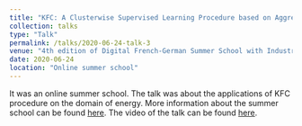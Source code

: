 ```yaml
---
title: "KFC: A Clusterwise Supervised Learning Procedure based on Aggregation of Distances"
collection: talks
type: "Talk"
permalink: /talks/2020-06-24-talk-3
venue: "4th edition of Digital French-German Summer School with Industry 2020"
date: 2020-06-24
location: "Online summer school"
---
```


It was an online summer school. The talk was about the applications of KFC procedure on the domain of energy. More information about the summer school can be found [here](http://mlmda.cmla.fr/french-german-summer-school-for-industry-2020/). The video of the talk can be found [here](https://www.youtube.com/watch?list=PLr1vc4ZveozN3DCzlIxJd_oLG9MpLev1B&v=WSQce_NKUy8&ab_channel=MLMDA-ENSParis-Saclay).
